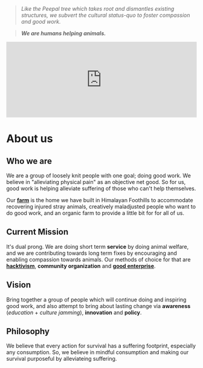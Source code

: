 <!--
Title: About us
-->

><i>Like the Peepal tree which takes root and dismantles existing structures, we subvert the cultural status-quo to foster compassion and good work.</i>

>****<i>We are humans helping animals.</i>****

<!-- ![](/images/siteheader.jpg) -->
<!--
<div class="fb-video" data-href="https://www.facebook.com/badmashpeepal/videos/1599743853685951/" data-width="600" data-show-text="false" data-allowfullscreen="true">
</div>
-->
<iframe width="100%" height="200px" src="https://www.youtube.com/embed/mBvUckJy0oo" frameborder="0" allowfullscreen></iframe>

About us
======

## Who we are

We are a group of loosely knit people with one goal; doing good work.  We believe in "alleviating physical pain" as an objective net good. So for us, good work is helping alleviate suffering of those who can't help themselves. 

Our **[farm]( /?p=farm)** is the home we have built in Himalayan Foothills to accommodate recovering injured stray animals, creatively maladjusted people who want to do good work, and an organic farm to provide a little bit for for all of us.

## Current Mission

It's dual prong. We are doing short term **service** by doing animal welfare, and we are contributing towards long term fixes by encouraging and enabling compassion towards animals. Our methods of choice for that are **[hacktivism](/?p=hacktivism)**, **community organization** and **[good enterprise](/?p=good-enterprise)**.  

## Vision

Bring together a group of people which will continue doing and inspiring good work, and also attempt to bring about lasting change via **awareness** (<i>education</i> + <i>culture jamming</i>), **innovation** and **policy**.

## Philosophy

We believe that every action for survival has a suffering footprint, especially any consumption. So, we believe in mindful consumption and making our survival purposeful by alleviateing suffering. 


<!--
*History
*non-organization structure - mother's definition of work?
-->
